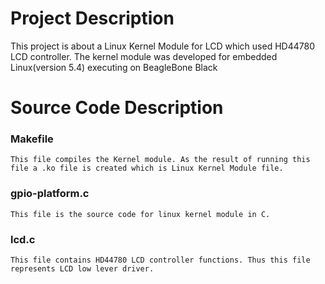 # Project Description
This project is about a Linux Kernel Module for LCD which used HD44780 LCD controller. The kernel module was developed for embedded Linux(version 5.4) executing on BeagleBone Black

# Source Code Description
  ### Makefile
    This file compiles the Kernel module. As the result of running this file a .ko file is created which is Linux Kernel Module file.
  ### gpio-platform.c
    This file is the source code for linux kernel module in C.
  ### lcd.c
    This file contains HD44780 LCD controller functions. Thus this file represents LCD low lever driver.
